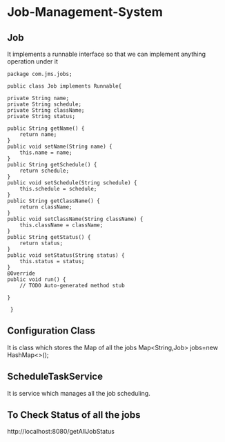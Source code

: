 # Job-Management-System

## Job 
   It implements a runnable interface so that we can implement anything operation under it
       
       
    package com.jms.jobs;

    public class Job implements Runnable{

	private String name;
	private String schedule;
	private String className;
	private String status;
	
	public String getName() {
		return name;
	}
	public void setName(String name) {
		this.name = name;
	}
	public String getSchedule() {
		return schedule;
	}
	public void setSchedule(String schedule) {
		this.schedule = schedule;
	}
	public String getClassName() {
		return className;
	}
	public void setClassName(String className) {
		this.className = className;
	}
	public String getStatus() {
		return status;
	}
	public void setStatus(String status) {
		this.status = status;
	}
	@Override
	public void run() {
		// TODO Auto-generated method stub
		
	}
	
     }



## Configuration Class
   It is class which stores the Map of all the jobs
   Map<String,Job> jobs=new HashMap<>();

## ScheduleTaskService
   It is service which manages all the job scheduling.

## To Check Status of all the jobs
   http://localhost:8080/getAllJobStatus
